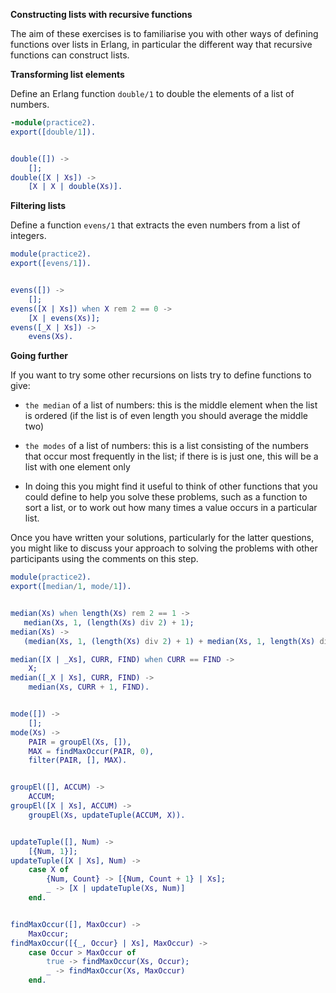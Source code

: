 **Constructing lists with recursive functions**

The aim of these exercises is to familiarise you with other ways of defining functions over lists in Erlang, in particular the different way that recursive functions can construct lists.

**Transforming list elements**

Define an Erlang function `double/1` to double the elements of a list of numbers.
```erlang
-module(practice2).
export([double/1]).


double([]) ->
    [];
double([X | Xs]) ->
    [X | X | double(Xs)].
```

**Filtering lists**

Define a function `evens/1` that extracts the even numbers from a list of integers.
```erlang
module(practice2).
export([evens/1]).


evens([]) ->
    [];
evens([X | Xs]) when X rem 2 == 0 ->
    [X | evens(Xs)];
evens([_X | Xs]) ->
    evens(Xs).
```

**Going further**

If you want to try some other recursions on lists try to define functions to give:

* `the median` of a list of numbers: this is the middle element when the list is ordered (if the list is of even length you should average the middle two)

* `the modes` of a list of numbers: this is a list consisting of the numbers that occur most frequently in the list; if there is is just one, this will be a list with one element only

* In doing this you might find it useful to think of other functions that you could define to help you solve these problems, such as a function to sort a list, or to work out how many times a value occurs in a particular list.

Once you have written your solutions, particularly for the latter questions, you might like to discuss your approach to solving the problems with other participants using the comments on this step.
```erlang
module(practice2).
export([median/1, mode/1]).


median(Xs) when length(Xs) rem 2 == 1 ->
   median(Xs, 1, (length(Xs) div 2) + 1);
median(Xs) ->
   (median(Xs, 1, (length(Xs) div 2) + 1) + median(Xs, 1, length(Xs) div 2)) div 2.

median([X | _Xs], CURR, FIND) when CURR == FIND ->
    X;
median([_X | Xs], CURR, FIND) ->
    median(Xs, CURR + 1, FIND).


mode([]) ->
    [];
mode(Xs) ->
    PAIR = groupEl(Xs, []),
    MAX = findMaxOccur(PAIR, 0),
    filter(PAIR, [], MAX).


groupEl([], ACCUM) ->
    ACCUM;
groupEl([X | Xs], ACCUM) ->
    groupEl(Xs, updateTuple(ACCUM, X)).


updateTuple([], Num) ->
    [{Num, 1}];
updateTuple([X | Xs], Num) ->
    case X of
        {Num, Count} -> [{Num, Count + 1} | Xs];
        _ -> [X | updateTuple(Xs, Num)]
    end.


findMaxOccur([], MaxOccur) ->
    MaxOccur;
findMaxOccur([{_, Occur} | Xs], MaxOccur) ->
    case Occur > MaxOccur of
        true -> findMaxOccur(Xs, Occur);
        _ -> findMaxOccur(Xs, MaxOccur)
    end.
```
